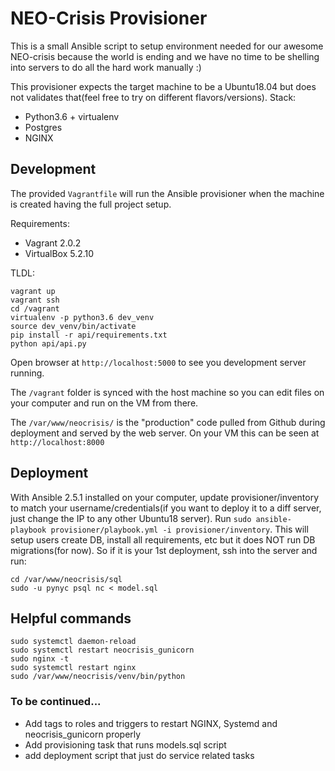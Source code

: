 # NEO-Crisis Provisioner

This is a small Ansible script to setup environment needed for our awesome NEO-crisis because the world is ending and we have no time to be shelling into servers to do all the hard work manually :)

This provisioner expects the target machine to be a Ubuntu18.04 but does not validates that(feel free to try on different flavors/versions). Stack:

- Python3.6 + virtualenv
- Postgres
- NGINX

## Development

The provided `Vagrantfile` will run the Ansible provisioner when the machine is created having the full project setup.

Requirements:
- Vagrant 2.0.2
- VirtualBox 5.2.10

TLDL:
```
vagrant up
vagrant ssh
cd /vagrant
virtualenv -p python3.6 dev_venv
source dev_venv/bin/activate
pip install -r api/requirements.txt
python api/api.py
```
Open browser at `http://localhost:5000` to see you development server running.

The `/vagrant` folder is synced with the host machine so you can edit files on your computer and run on the VM from there.

The `/var/www/neocrisis/` is the "production" code pulled from Github during deployment and served by the web server. On your VM this can be seen at `http://localhost:8000`

## Deployment

With Ansible 2.5.1 installed on your computer, update provisioner/inventory to match your username/credentials(if you want to deploy it to a diff server, just change the IP to any other Ubuntu18 server). Run `sudo ansible-playbook provisioner/playbook.yml -i provisioner/inventory`. This will setup users create DB, install all requirements, etc but it does NOT run DB migrations(for now). So if it is your 1st deployment, ssh into the server and run:

```
cd /var/www/neocrisis/sql
sudo -u pynyc psql nc < model.sql
```

## Helpful commands

```
sudo systemctl daemon-reload
sudo systemctl restart neocrisis_gunicorn
sudo nginx -t
sudo systemctl restart nginx
sudo /var/www/neocrisis/venv/bin/python
```

### To be continued...

- Add tags to roles and triggers to restart NGINX, Systemd and neocrisis_gunicorn properly
- Add provisioning task that runs models.sql script
- add deployment script that just do service related tasks
